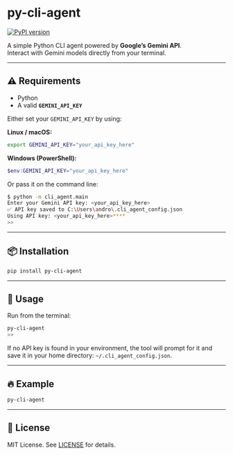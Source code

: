 # py-cli-agent

[![PyPI version](https://img.shields.io/pypi/v/py-cli-agent.svg)](https://pypi.org/project/py-cli-agent/)

A simple Python CLI agent powered by **Google’s Gemini API**.  
Interact with Gemini models directly from your terminal.

---

## ⚠️ Requirements

- Python
- A valid **`GEMINI_API_KEY`**

Either set your `GEMINI_API_KEY` by using:

**Linux / macOS:**

```bash
export GEMINI_API_KEY="your_api_key_here"
```

**Windows (PowerShell):**

```powershell
$env:GEMINI_API_KEY="your_api_key_here"
```

Or pass it on the command line:

```bash
$ python -m cli_agent.main
Enter your Gemini API key: <your_api_key_here>
✅ API key saved to C:\Users\andro\.cli_agent_config.json
Using API key: <your_api_key_here>****
>>

```

---

## 📦 Installation

```bash
pip install py-cli-agent
```

---

## 🚀 Usage

Run from the terminal:

```bash
py-cli-agent
>>
```

If no API key is found in your environment, the tool will prompt for it
and save it in your home directory: `~/.cli_agent_config.json`.

---

## 🔥 Example

```bash
py-cli-agent
```

---

## 📄 License

MIT License. See [LICENSE](./LICENSE) for details.
